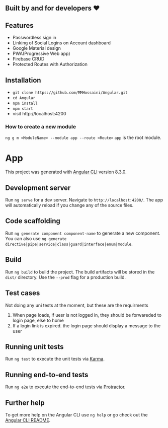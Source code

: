 ## Built by and for developers ❤️

## Features
  * Passwordless sign in
  * Linking of Social Logins on Account dashboard
  * Google Material design
  * PWA(Progressive Web app)
  * Firebase CRUD
  * Protected Routes with Authorization  

  ## Installation

* `git clone https://github.com/MMHossaini/Angular.git`
* `cd Angular`
* `npm install`
* `npm start`
* visit http://localhost:4200

### How to create a new module
`ng g m <ModuleName> --module app --route <Route>`  `app` is the root module.
# App

This project was generated with [Angular CLI](https://github.com/angular/angular-cli) version 8.3.0.

## Development server
Run `ng serve` for a dev server. Navigate to `http://localhost:4200/`. The app will automatically reload if you change any of the source files.

## Code scaffolding

Run `ng generate component component-name` to generate a new component. You can also use `ng generate directive|pipe|service|class|guard|interface|enum|module`.

## Build

Run `ng build` to build the project. The build artifacts will be stored in the `dist/` directory. Use the `--prod` flag for a production build.

## Test cases
Not doing any uni tests at the moment, but these are the requirments

1. When page loads, if uesr is not logged in, they should be forwareded to login page, else to home
2. If a login link is expired. the login page should display a message to the user
## Running unit tests

Run `ng test` to execute the unit tests via [Karma](https://karma-runner.github.io).

## Running end-to-end tests

Run `ng e2e` to execute the end-to-end tests via [Protractor](http://www.protractortest.org/).

## Further help

To get more help on the Angular CLI use `ng help` or go check out the [Angular CLI README](https://github.com/angular/angular-cli/blob/master/README.md).
